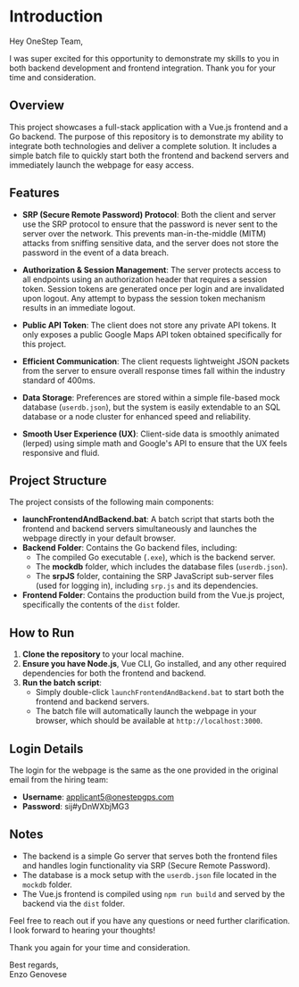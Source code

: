 # Introduction

Hey OneStep Team,

I was super excited for this opportunity to demonstrate my skills to you in both backend development and frontend integration. Thank you for your time and consideration.

## Overview

This project showcases a full-stack application with a Vue.js frontend and a Go backend. The purpose of this repository is to demonstrate my ability to integrate both technologies and deliver a complete solution. It includes a simple batch file to quickly start both the frontend and backend servers and immediately launch the webpage for easy access.

## Features

- **SRP (Secure Remote Password) Protocol**: Both the client and server use the SRP protocol to ensure that the password is never sent to the server over the network. This prevents man-in-the-middle (MITM) attacks from sniffing sensitive data, and the server does not store the password in the event of a data breach.
  
- **Authorization & Session Management**: The server protects access to all endpoints using an authorization header that requires a session token. Session tokens are generated once per login and are invalidated upon logout. Any attempt to bypass the session token mechanism results in an immediate logout.

- **Public API Token**: The client does not store any private API tokens. It only exposes a public Google Maps API token obtained specifically for this project.

- **Efficient Communication**: The client requests lightweight JSON packets from the server to ensure overall response times fall within the industry standard of 400ms.

- **Data Storage**: Preferences are stored within a simple file-based mock database (`userdb.json`), but the system is easily extendable to an SQL database or a node cluster for enhanced speed and reliability.

- **Smooth User Experience (UX)**: Client-side data is smoothly animated (lerped) using simple math and Google's API to ensure that the UX feels responsive and fluid.

## Project Structure

The project consists of the following main components:

- **launchFrontendAndBackend.bat**: A batch script that starts both the frontend and backend servers simultaneously and launches the webpage directly in your default browser.
- **Backend Folder**: Contains the Go backend files, including:
  - The compiled Go executable (`.exe`), which is the backend server.
  - The **mockdb** folder, which includes the database files (`userdb.json`).
  - The **srpJS** folder, containing the SRP JavaScript sub-server files (used for logging in), including `srp.js` and its dependencies.
- **Frontend Folder**: Contains the production build from the Vue.js project, specifically the contents of the `dist` folder.

## How to Run

1. **Clone the repository** to your local machine.
2. **Ensure you have Node.js**, Vue CLI, Go installed, and any other required dependencies for both the frontend and backend.
3. **Run the batch script**:
   - Simply double-click `launchFrontendAndBackend.bat` to start both the frontend and backend servers.
   - The batch file will automatically launch the webpage in your browser, which should be available at `http://localhost:3000`.

## Login Details

The login for the webpage is the same as the one provided in the original email from the hiring team:

- **Username**: applicant5@onestepgps.com
- **Password**: sij#yDnWXbjMG3

## Notes

- The backend is a simple Go server that serves both the frontend files and handles login functionality via SRP (Secure Remote Password).
- The database is a mock setup with the `userdb.json` file located in the `mockdb` folder.
- The Vue.js frontend is compiled using `npm run build` and served by the backend via the `dist` folder.

Feel free to reach out if you have any questions or need further clarification. I look forward to hearing your thoughts!

Thank you again for your time and consideration.

Best regards,  
Enzo Genovese
